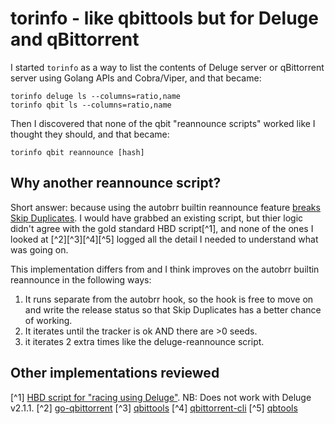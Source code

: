 # torinfo - like qbittools but for Deluge and qBittorrent

I started `torinfo` as a way to list the contents of Deluge server or qBittorrent server using Golang APIs and Cobra/Viper, and that became:

```
torinfo deluge ls --columns=ratio,name
torinfo qbit ls --columns=ratio,name
```

Then I discovered that none of the qbit "reannounce scripts" worked like I thought they should, and that became:

```
torinfo qbit reannounce [hash]
```

## Why another reannounce script?

Short answer: because using the autobrr builtin reannounce feature [breaks Skip Duplicates](https://discord.com/channels/881212911849209957/881967548143403058/1342160196276977725).  I would have grabbed an existing script, but thier logic didn't agree with the gold standard HBD script[^1], and none of the ones I looked at [^2][^3][^4][^5] logged all the detail I needed to understand what was going on.

This implementation differs from and I think improves on the autobrr builtin reannounce in the following ways:

1. It runs separate from the autobrr hook, so the hook is free to move on and write the release status so that Skip Duplicates has a better chance of working.
2. It iterates until the tracker is ok AND there are >0 seeds.
3. it iterates 2 extra times like the deluge-reannounce script.


## Other implementations reviewed

[^1] [HBD script for "racing using Deluge"](https://docs.hostingby.design/application-hosting/applications/deluge#reannounce-script).  NB: Does not work with Deluge v2.1.1.
[^2] [go-qbittorrent](https://github.com/autobrr/go-qbittorrent)
[^3] [qbittools](https://gitlab.com/AlexKM/qbittools)
[^4] [qbittorrent-cli](https://github.com/ludviglundgren/qbittorrent-cli)
[^5] [qbtools](https://github.com/buroa/qbtools)
